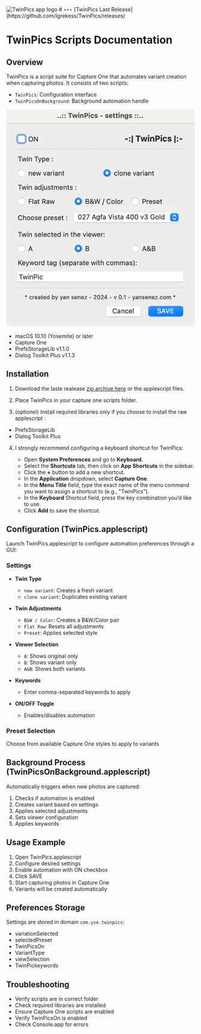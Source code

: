 
<img src="imgs/twinpics.png" alt="TwinPics app logo" width="95"/>
# ‣‣‣ [TwinPics Last Release](https://github.com/Igrekess/TwinPics/releases)

# TwinPics Scripts Documentation

## Overview
TwinPics is a script suite for Capture One that automates variant creation when capturing photos. It consists of two scripts:
- `TwinPics`: Configuration interface
- `TwinPicsOnBackground`: Background automation handle

![twinpics](https://github.com/Igrekess/TwinPics/blob/main/img/twinpics.gif)

- macOS 10.10 (Yosemite) or later
- Capture One
- PrefsStorageLib v1.1.0
- Dialog Toolkit Plus v1.1.3

## Installation

1. Download the laste realease [zip archive here](https://github.com/Igrekess/TwinPics/releases/tag/0.3) or the applescript files.

2. Place TwinPics in your capture one scripts folder.

3. (optionel) Install required libraries only if you choose to install the raw applescript :
- PrefsStorageLib
- Dialog Toolkit Plus

4. I strongly recommend configuring a keyboard shortcut for TwinPics:

    - Open **System Preferences** and go to **Keyboard**.
    - Select the **Shortcuts** tab, then click on **App Shortcuts** in the sidebar.
    - Click the **+** button to add a new shortcut.
    - In the **Application** dropdown, select **Capture One**.
    - In the **Menu Title** field, type the exact name of the menu command you want to assign a shortcut to (e.g., "TwinPics").
    - In the **Keyboard** Shortcut field, press the key combination you’d like to use.
    - Click **Add** to save the shortcut.
   
## Configuration (TwinPics.applescript)

Launch TwinPics.applescript to configure automation preferences through a GUI:

### Settings

- **Twin Type**
  - `new variant`: Creates a fresh variant
  - `clone variant`: Duplicates existing variant

- **Twin Adjustments**
  - `B&W / Color`: Creates a B&W/Color pair
  - `Flat Raw`: Resets all adjustments
  - `Preset`: Applies selected style

- **Viewer Selection**
  - `A`: Shows original only
  - `B`: Shows variant only
  - `A&B`: Shows both variants

- **Keywords**
  - Enter comma-separated keywords to apply

- **ON/OFF Toggle**
  - Enables/disables automation

### Preset Selection
Choose from available Capture One styles to apply to variants

## Background Process (TwinPicsOnBackground.applescript)

Automatically triggers when new photos are captured:

1. Checks if automation is enabled
2. Creates variant based on settings
3. Applies selected adjustments
4. Sets viewer configuration
5. Applies keywords

## Usage Example

1. Open TwinPics.applescript
2. Configure desired settings
3. Enable automation with ON checkbox
4. Click SAVE
5. Start capturing photos in Capture One
6. Variants will be created automatically

## Preferences Storage

Settings are stored in domain `com.yse.twinpics`:
- variationSelected
- selectedPreset
- TwinPicsOn
- VariantType
- viewSelection
- TwinPickeywords

## Troubleshooting

- Verify scripts are in correct folder
- Check required libraries are installed
- Ensure Capture One scripts are enabled
- Verify TwinPicsOn is enabled
- Check Console.app for errors
